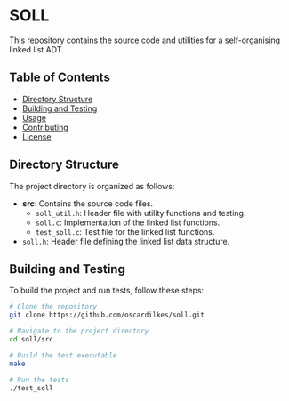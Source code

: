 # SOLL

This repository contains the source code and utilities for a self-organising linked list ADT.
                                           
## Table of Contents

- [Directory Structure](#directory-structure)
- [Building and Testing](#building-and-testing)
- [Usage](#usage)
- [Contributing](#contributing)
- [License](#license)

## Directory Structure

The project directory is organized as follows:

- **src**: Contains the source code files.
  - `soll_util.h`: Header file with utility functions and testing.
  - `soll.c`: Implementation of the linked list functions.
  - `test_soll.c`: Test file for the linked list functions.
- `soll.h`: Header file defining the linked list data structure.

## Building and Testing

To build the project and run tests, follow these steps:

```bash
# Clone the repository
git clone https://github.com/oscardilkes/soll.git

# Navigate to the project directory
cd soll/src

# Build the test executable
make

# Run the tests
./test_soll
